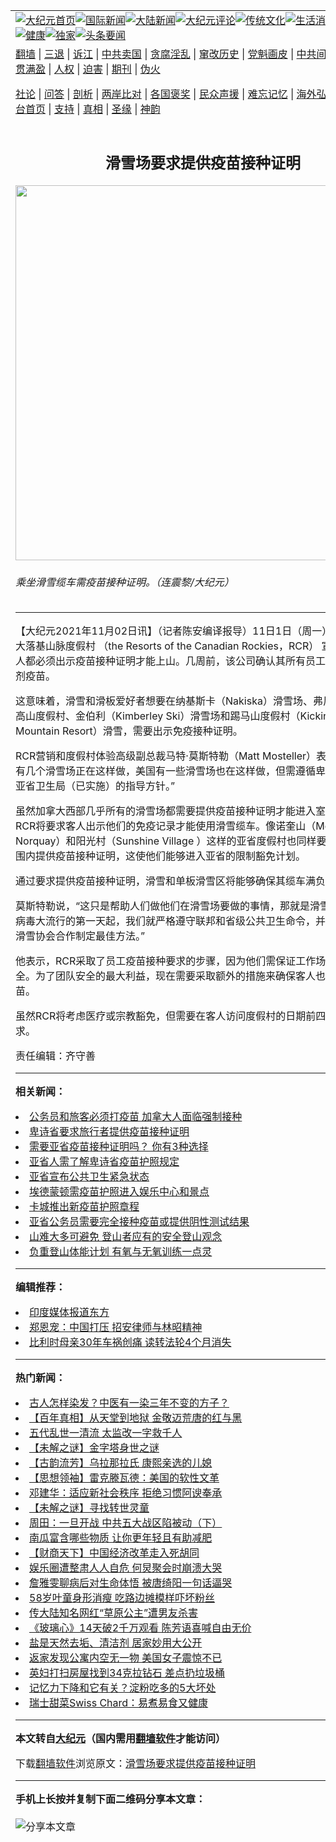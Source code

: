 <a name="1" id="1" target="_blank"></a><span id="1"></span>
<table align=center border="0"><tr><td colspan="2" VALIGN=TOP><a href="https://github.com/kgzgzs3472/djy/blob/master/gb/nf1351518.md#1"><img src="https://raw.githubusercontent.com/kgzgzs3472/www/master/t/djy/1.jpg" title="大纪元首页" alt="大纪元首页"></a><a href="https://github.com/kgzgzs3472/djy/blob/master/gb/n24hr.md#1"><img src="https://raw.githubusercontent.com/kgzgzs3472/www/master/t/djy/3.jpg" title="国际新闻" alt="国际新闻"></a><a href="https://github.com/kgzgzs3472/djy/blob/master/gb/nsc413.md#1"><img src="https://raw.githubusercontent.com/kgzgzs3472/www/master/t/djy/4.jpg" title="大陆新闻" alt="大陆新闻"></a><a href="https://github.com/kgzgzs3472/djy/blob/master/gb/news392.md#1"><img src="https://raw.githubusercontent.com/kgzgzs3472/www/master/t/djy/5.jpg" title="大纪元评论" alt="大纪元评论"></a><a href="https://github.com/kgzgzs3472/djy/blob/master/gb/news2007.md#1"><img src="https://raw.githubusercontent.com/kgzgzs3472/www/master/t/djy/6.jpg" title="传统文化" alt="传统文化"></a><a href="https://github.com/kgzgzs3472/djy/blob/master/gb/news2008.md#1"><img src="https://raw.githubusercontent.com/kgzgzs3472/www/master/t/djy/7.jpg" title="生活消费" alt="生活消费"></a><a href="https://github.com/kgzgzs3472/djy/blob/master/gb/ncyule.md#1"><img src="https://raw.githubusercontent.com/kgzgzs3472/www/master/t/djy/8.jpg" title="娱乐休闲" alt="娱乐休闲"></a><a href="https://github.com/kgzgzs3472/djy/blob/master/gb/nsc1002.md#1"><img src="https://raw.githubusercontent.com/kgzgzs3472/www/master/t/djy/9.jpg" title="健康" alt="健康"></a><a href="https://github.com/kgzgzs3472/djy/blob/master/gb/nf6092.md#1"><img src="https://raw.githubusercontent.com/kgzgzs3472/www/master/t/djy/10a.jpg" title="独家" alt="独家"></a><a href="https://github.com/kgzgzs3472/djy/blob/master/gb/nf4514.md#1"><img src="https://raw.githubusercontent.com/kgzgzs3472/www/master/t/djy/12a.jpg" title="头条要闻" alt="头条要闻"></a></td></tr>
<tr><td colspan="2" VALIGN=TOP><a target="_blank" href="https://github.com/kgzgzs3472/www/blob/master/README.md?zsrh#1">翻墙</a> | <a target="_blank" href="https://github.com/kgzgzs3472/djy/blob/master/gb/nf5657.md#1">三退</a> | <a target="_blank" href="https://github.com/kgzgzs3472/djy/blob/master/gb/nf6124.md#1">诉江</a> | <a target="_blank" href="https://github.com/kgzgzs3472/djy/blob/master/gb/nf1176117.md#1">中共卖国</a> | <a target="_blank" href="https://github.com/kgzgzs3472/djy/blob/master/gb/nf5773.md#1">贪腐淫乱</a> | <a target="_blank" href="https://github.com/kgzgzs3472/djy/blob/master/gb/nf1176115.md#1">窜改历史</a> | <a target="_blank" href="https://github.com/kgzgzs3472/djy/blob/master/gb/nf1176107.md#1">党魁画皮</a> | <a target="_blank" href="https://github.com/kgzgzs3472/djy/blob/master/gb/nf1320400.md#1">中共间谍</a> | <a target="_blank" href="https://github.com/kgzgzs3472/djy/blob/master/gb/nf1176114.md#1">破坏传统</a> | <a target="_blank" href="https://github.com/kgzgzs3472/ntdtv/blob/master/gb/prog447_1.md#1">恶贯满盈</a> | <a target="_blank" href="https://github.com/kgzgzs3472/djy/blob/master/gb/ncid278.md#1">人权</a> | <a target="_blank" href="https://github.com/kgzgzs3472/djy/blob/master/gb/nf1176111.md#1">迫害</a> | <a target="_blank" href="https://gitlab.com/szzdlab/mh-qikan/blob/master/README.md#1">期刊</a> | <a target="_blank" href="https://github.com/kgzgzs3472/djy/blob/master/gb/nf5562.md#1">伪火</a></p><p><a target="_blank" href="https://github.com/kgzgzs3472/djy/blob/master/gb/9p.md#1">社论</a> | <a target="_blank" href="https://github.com/kgzgzs3472/djy/blob/master/gb/nf4378.md#1">问答</a> | <a target="_blank" href="https://github.com/kgzgzs3472/djy/blob/master/gb/nf5792.md#1">剖析</a> | <a target="_blank" href="https://github.com/kgzgzs3472/djy/blob/master/gb/nf5735.md#1">两岸比对</a> | <a target="_blank" href="https://github.com/kgzgzs3472/djy/blob/master/gb/nf6119.md#1">各国褒奖</a> | <a target="_blank" href="https://github.com/kgzgzs3472/djy/blob/master/gb/nf6120.md#1">民众声援</a> | <a target="_blank" href="https://github.com/kgzgzs3472/djy/blob/master/gb/nf1188594.md#1">难忘记忆</a> | <a target="_blank" href="https://github.com/kgzgzs3472/djy/blob/master/gb/nf3180.md#1">海外弘传</a> | <a target="_blank" href="https://github.com/kgzgzs3472/djy/blob/master/gb/nf5410.md#1">万人上访</a> | <a target="_blank" href="https://github.com/kgzgzs3472/www/blob/master/README.md?zsrh#1">平台首页</a> | <a target="_blank" href="https://github.com/kgzgzs3472/djy/blob/master/gb/nf4386.md#1">支持</a> | <a target="_blank" href="https://github.com/kgzgzs3472/djy/blob/master/gb/nf4389.md#1">真相</a> | <a target="_blank" href="https://github.com/kgzgzs3472/djy/blob/master/gb/nf5790.md#1">圣缘</a> | <a target="_blank" href="https://github.com/kgzgzs3472/djy/blob/master/gb/nf4786.md#1">神韵</a></td></tr>
<tr><td VALIGN=TOP width="626"><h2 align=center>滑雪场要求提供疫苗接种证明</h2>
<img width="600" src="https://i.epochtimes.com/assets/uploads/2010/01/100109110541803-400x400.jpg" />
<h6>乘坐滑雪缆车需疫苗接种证明。（连震黎/大纪元）
</h6>
<hr>
<p>【大纪元2021年11月02日讯】（记者陈安编译报导）11日1日（周一）下午，加拿大落基山脉度假村 （the Resorts of the Canadian Rockies，RCR） 宣布，所有客人都必须出示<ahref="https://github.com/kgzgzs3472/djy/blob/master/gb/tag/%E7%96%AB%E8%8B%97%E6%8E%A5%E7%A7%8D%E8%AF%81%E6%98%8E.md#1">疫苗接种证明</a>才能上山。几周前，该公司确认其所有员工都需要接种两剂疫苗。</p>
<p>这意味着，<ahref="https://github.com/kgzgzs3472/djy/blob/master/gb/tag/%E6%BB%91%E9%9B%AA.md#1">滑雪</a>和滑板爱好者想要在纳基斯卡（Nakiska）滑雪场、弗尼（Fernie）高山度假村、金伯利（Kimberley Ski）滑雪场和踢马山度假村（Kicking Horse Mountain Resort）滑雪，需要出示免疫接种证明。</p>
<p>RCR营销和度假村体验高级副总裁马特·莫斯特勒（Matt Mosteller）表示，“加拿大有几个<ahref="https://github.com/kgzgzs3472/djy/blob/master/gb/tag/%E6%BB%91%E9%9B%AA.md#1">滑雪</a>场正在这样做，美国有一些滑雪场也在这样做，但需遵循卑诗省卫生局和亚省卫生局（已实施）的指导方针。”</p>
<p>虽然加拿大西部几乎所有的滑雪场都需要提供<ahref="https://github.com/kgzgzs3472/djy/blob/master/gb/tag/%E7%96%AB%E8%8B%97%E6%8E%A5%E7%A7%8D%E8%AF%81%E6%98%8E.md#1">疫苗接种证明</a>才能进入室内设施，但RCR将要求客人出示他们的免疫记录才能使用<ahref="https://github.com/kgzgzs3472/djy/blob/master/gb/tag/%E6%BB%91%E9%9B%AA%E7%BC%86%E8%BD%A6.md#1">滑雪缆车</a>。像诺奎山（Mount Norquay）和阳光村（Sunshine Village ）这样的亚省度假村也同样要求在度假村范围内提供疫苗接种证明，这使他们能够进入亚省的限制豁免计划。</p>
<p>通过要求提供疫苗接种证明，滑雪和单板滑雪区将能够确保其缆车满负荷运行。</p>
<p>莫斯特勒说，“这只是帮助人们做他们在滑雪场要做的事情，那就是滑雪和乘坐，”“从病毒大流行的第一天起，我们就严格遵守联邦和省级公共卫生命令，并与加拿大西部滑雪协会合作制定最佳方法。”</p>
<p>他表示，RCR采取了员工疫苗接种要求的步骤，因为他们需保证工作场所尽可能安全。为了团队安全的最大利益，现在需要采取额外的措施来确保客人也完全接种了疫苗。</p>
<p>虽然RCR将考虑医疗或宗教豁免，但需要在客人访问度假村的日期前四个星期提交请求。</p>
<p>责任编辑：齐守善</p>

<hr>


<strong>相关新闻：</strong>
<li><a href="https://github.com/kgzgzs3472/djy/blob/master/gb/21/8/15/n13164189.md#1">公务员和旅客必须打疫苗 加拿大人面临强制接种</a></li>
<li><a href="https://github.com/kgzgzs3472/djy/blob/master/gb/21/8/25/n13187802.md#1">卑诗省要求旅行者提供疫苗接种证明</a></li>
<li><a href="https://github.com/kgzgzs3472/djy/blob/master/gb/21/8/26/n13188466.md#1">需要亚省疫苗接种证明吗？ 你有3种选择</a></li>
<li><a href="https://github.com/kgzgzs3472/djy/blob/master/gb/21/8/26/n13188605.md#1">亚省人需了解卑诗省疫苗护照规定</a></li>
<li><a href="https://github.com/kgzgzs3472/djy/blob/master/gb/21/9/16/n13239943.md#1">亚省宣布公共卫生紧急状态</a></li>
<li><a href="https://github.com/kgzgzs3472/djy/blob/master/gb/21/9/20/n13246248.md#1">埃德蒙顿需疫苗护照进入娱乐中心和景点</a></li>
<li><a href="https://github.com/kgzgzs3472/djy/blob/master/gb/21/9/23/n13256473.md#1">卡城推出新疫苗护照章程</a></li>
<li><a href="https://github.com/kgzgzs3472/djy/blob/master/gb/21/10/1/n13273170.md#1">亚省公务员需要完全接种疫苗或提供阴性测试结果</a></li>
<li><a href="https://github.com/kgzgzs3472/djy/blob/master/gb/21/9/9/n13221755.md#1">山难大多可避免 登山者应有的安全登山观念</a></li>
<li><a href="https://github.com/kgzgzs3472/djy/blob/master/gb/21/9/5/n13211859.md#1">负重登山体能计划 有氧与无氧训练一点灵</a></li>
<hr>


<strong>编辑推荐：</strong>
<li><a href="https://github.com/upjkzu3674/djy/blob/master/gb/18/10/27/n10812623.md?dfh#1" target="_blank">印度媒体报道东方</a></li><li><a href="https://github.com/tsiac2612/djy/blob/master/gb/18/5/1/n10353384.md#1" target="_blank">郑恩宠：中国打压 招安律师与林昭精神</a></li><li><a href="https://github.com/tsiac2612/djy/blob/master/gb/17/9/12/n9623688.md#1" target="_blank">比利时母亲30年车祸创痛 读转法轮4个月消失</a></li>
<hr>

<strong>热门新闻：</strong>
<li><a href="https://github.com/gdjfmf371/djy/blob/master/gb/21/10/26/n13330410.md#1">古人怎样染发？中医有一染三年不变的方子？</a></li>
<li><a href="https://github.com/gdjfmf371/djy/blob/master/gb/21/10/28/n13336995.md#1">【百年真相】从天堂到地狱 金敬迈荒唐的红与黑</a></li>
<li><a href="https://github.com/gdjfmf371/djy/blob/master/gb/21/10/3/n13278837.md#1">五代乱世一清流 太监改一字救千人</a></li>
<li><a href="https://github.com/gdjfmf371/djy/blob/master/gb/21/10/28/n13336917.md#1">【未解之谜】金字塔身世之谜</a></li>
<li><a href="https://github.com/gdjfmf371/djy/blob/master/gb/21/10/27/n13334065.md#1">【古韵流芳】乌拉那拉氏 康熙亲选的儿媳</a></li>
<li><a href="https://github.com/gdjfmf371/djy/blob/master/gb/21/10/18/n13312824.md#1">【思想领袖】雷克滕瓦德：美国的软性文革</a></li>
<li><a href="https://github.com/gdjfmf371/djy/blob/master/gb/21/11/1/n13343933.md#1">邓建华：适应新社会秩序 拒绝习惯阿谀奉承</a></li>
<li><a href="https://github.com/gdjfmf371/djy/blob/master/gb/21/10/29/n13339482.md#1">【未解之谜】寻找转世灵童</a></li>
<li><a href="https://github.com/gdjfmf371/djy/blob/master/gb/21/10/29/n13339988.md#1">周田：一旦开战 中共五大战区陷被动（下）</a></li>
<li><a href="https://github.com/gdjfmf371/djy/blob/master/gb/21/10/30/n13340148.md#1">南瓜富含哪些物质 让你更年轻且有助减肥</a></li>
<li><a href="https://github.com/gdjfmf371/djy/blob/master/gb/21/10/31/n13341837.md#1">【财商天下】中国经济改革走入死胡同</a></li>
<li><a href="https://github.com/gdjfmf371/djy/blob/master/gb/21/10/29/n13339983.md#1">娱乐圈遭整肃人人自危 何炅聚会时崩溃大哭</a></li>
<li><a href="https://github.com/gdjfmf371/djy/blob/master/gb/21/10/31/n13342061.md#1">詹雅雯聊病后对生命体悟 被唐绮阳一句话逼哭</a></li>
<li><a href="https://github.com/gdjfmf371/djy/blob/master/gb/21/10/31/n13343543.md#1">58岁叶童身形消瘦 吃路边摊模样吓坏粉丝</a></li>
<li><a href="https://github.com/gdjfmf371/djy/blob/master/gb/21/10/31/n13343761.md#1">传大陆知名网红“草原公主”遭男友杀害</a></li>
<li><a href="https://github.com/gdjfmf371/djy/blob/master/gb/21/10/31/n13342570.md#1">《玻璃心》14天破2千万观看 陈芳语喜喊自由无价</a></li>
<li><a href="https://github.com/gdjfmf371/djy/blob/master/gb/21/10/29/n13338418.md#1">盐是天然去垢、清洁剂 居家妙用大公开</a></li>
<li><a href="https://github.com/gdjfmf371/djy/blob/master/gb/21/10/31/n13342182.md#1">返家发现公寓内空无一物 美国女子震惊不已</a></li>
<li><a href="https://github.com/gdjfmf371/djy/blob/master/gb/21/10/31/n13342382.md#1">英妇打扫房屋找到34克拉钻石 差点扔垃圾桶</a></li>
<li><a href="https://github.com/gdjfmf371/djy/blob/master/gb/21/10/30/n13341155.md#1">记忆力下降和它有关？淀粉吃多的5大坏处</a></li>
<li><a href="https://github.com/gdjfmf371/djy/blob/master/gb/21/10/30/n13341001.md#1">瑞士甜菜Swiss Chard：易煮易食又健康</a></li>
<hr>

<strong>本文转自<a href="https://www.epochtimes.com">大纪元</a>（国内需用<a href="https://github.com/kgzgzs3472/www/blob/master/README.md#8">翻墙软件</a>才能访问）</strong><p>下载<a href="https://github.com/kgzgzs3472/www/blob/master/README.md#8">翻墙软件</a>浏览原文：<a href="https://www.epochtimes.com/gb/21/11/2/n13347071.htm">滑雪场要求提供疫苗接种证明</a></p><hr>

<strong>手机上长按并复制下面二维码分享本文章：</strong><br><br><img src="https://chart.apis.google.com/chart?cht=qr&chs=240x240&choe=UTF-8&chld=M|2&chl=https://github.com/kgzgzs3472/djy/blob/master/gb/21/11/2/n13347071.md%231" title="分享本文章"></td><td VALIGN=TOP><a href="https://github.com/kgzgzs3472/djy/blob/master/gb/16/1/21/n4622075.md?dfh#1" target="_blank"><img src="https://raw.githubusercontent.com/kgzgzs3472/djy/master/gb/300/wei-f1.jpg" title="中共的伪火骗局"  alt="中共的伪火骗局"></a><br><a href="https://github.com/kgzgzs3472/www/blob/master/README.md?dfh#9" target="_blank"><img src="https://raw.githubusercontent.com/kgzgzs3472/djy/master/gb/300/yong-h.jpg" title="永恒的见证"  alt="永恒的见证"></a><br><a href="https://github.com/kgzgzs3472/djy/blob/master/gb/13/9/29/n3974789.md?dfh#1" target="_blank"><img src="https://raw.githubusercontent.com/kgzgzs3472/djy/master/gb/300/shang-lnz.jpg" title="善良女子被中共投男牢"  alt="善良女子被中共投男牢"></a><br><a href="https://github.com/kgzgzs3472/djy/blob/master/gb/16/3/16/n4663449.md?dfh#1" target="_blank"><img src="https://raw.githubusercontent.com/kgzgzs3472/djy/master/gb/300/huo-z3.jpg" title="警卫目击活摘器官"  alt="警卫目击活摘器官"></a><br><a href="https://github.com/kgzgzs3472/djy/blob/master/gb/16/8/7/n8177641.md?dfh#1" target="_blank"><img src="https://raw.githubusercontent.com/kgzgzs3472/djy/master/gb/300/huo-z4.jpg" title="证人描述活摘恐怖"  alt="证人描述活摘恐怖"></a><br><a href="https://github.com/kgzgzs3472/djy/blob/master/gb/10/4/19/n2881569.md?dfh#1" target="_blank"><img src="https://raw.githubusercontent.com/kgzgzs3472/djy/master/gb/300/huo-z1.jpg" title="揭开活摘器官黑幕"  alt="揭开活摘器官黑幕"></a><br><a href="https://github.com/kgzgzs3472/djy/blob/master/gb/10/11/7/n3077476.md?dfh#1" target="_blank"><img src="https://raw.githubusercontent.com/kgzgzs3472/djy/master/gb/300/ma-ks.jpg" title="马克思的成魔之路"  alt="马克思的成魔之路"></a><br><a href="https://github.com/kgzgzs3472/djy/blob/master/gb/14/6/9/n4173977.md?dfh#1" target="_blank"><img src="https://raw.githubusercontent.com/kgzgzs3472/djy/master/gb/300/chang-zs.jpg" title="藏字石 蕴天机"  alt="藏字石 蕴天机"></a><br><a href="https://github.com/kgzgzs3472/djy/blob/master/gb/18/5/10/n10381511.md?dfh#1" target="_blank"><img src="https://raw.githubusercontent.com/kgzgzs3472/djy/master/gb/300/st1.jpg" title="关注三亿人三退"  alt="关注三亿人三退"></a><br><a href="https://github.com/kgzgzs3472/djy/blob/master/gb/18/3/21/n10237682.md?dfh#1" target="_blank"><img src="https://raw.githubusercontent.com/kgzgzs3472/djy/master/gb/300/jie-t.jpg" title="解体中共复兴中华"  alt="解体中共复兴中华"></a><br><a href="https://github.com/kgzgzs3472/djy/blob/master/gb/9/2/9/n2422991.md?dfh#1" target="_blank"><img src="https://raw.githubusercontent.com/kgzgzs3472/djy/master/gb/300/gao-zs.jpg" title="中共迫害良心律师"  alt="中共迫害良心律师"></a><br><a href="https://github.com/kgzgzs3472/djy/blob/master/gb/18/12/9/n10900044.md?dfh#1" target="_blank"><img src="https://raw.githubusercontent.com/kgzgzs3472/djy/master/gb/300/sj1.jpg" title="三百多万人举报江泽民"  alt="三百多万人举报江泽民"></a><br><a href="https://github.com/kgzgzs3472/djy/blob/master/gb/18/8/28/n10672014.md?dfh#1" target="_blank"><img src="https://raw.githubusercontent.com/kgzgzs3472/djy/master/gb/300/sj2.jpg" title="这些官员为何起诉江泽民"  alt="这些官员为何起诉江泽民"></a><br><a href="https://github.com/kgzgzs3472/djy/blob/master/gb/8/12/18/n2367165.md?dfh#1" target="_blank"><img src="https://raw.githubusercontent.com/kgzgzs3472/djy/master/gb/300/liangan.jpg" title="海峡两岸的强烈对比"  alt="海峡两岸的强烈对比"></a><br><a href="https://github.com/kgzgzs3472/djy/blob/master/gb/15/12/10/n4593139.md?dfh#1" target="_blank"><img src="https://raw.githubusercontent.com/kgzgzs3472/djy/master/gb/300/jia-ndzl.jpg" title="加拿大总理的贺信"  alt="加拿大总理的贺信"></a><br><a href="https://github.com/kgzgzs3472/djy/blob/master/gb/11/6/17/n3289382.md?dfh#1" target="_blank"><img src="https://raw.githubusercontent.com/kgzgzs3472/djy/master/gb/300/xiao-wd.jpg" title="探寻真相兼听则明"  alt="探寻真相兼听则明"></a><br><a href="https://github.com/kgzgzs3472/djy/blob/master/gb/18/10/27/n10812623.md?dfh#1" target="_blank"><img src="https://raw.githubusercontent.com/kgzgzs3472/djy/master/gb/300/yindu.jpg" title="印度媒体报道东方"  alt="印度媒体报道东方"></a><br><a href="https://github.com/kgzgzs3472/djy/blob/master/gb/18/6/9/n10469652.md?dfh#1" target="_blank"><img src="https://raw.githubusercontent.com/kgzgzs3472/djy/master/gb/300/xie-j.jpg" title="不一样的海外校园"  alt="不一样的海外校园"></a><br><a href="https://github.com/kgzgzs3472/djy/blob/master/gb/7/4/5/n1669415.md?dfh#1" target="_blank"><img src="https://raw.githubusercontent.com/kgzgzs3472/djy/master/gb/300/li-up.jpg" title="从大师到徒弟的传奇"  alt="从大师到徒弟的传奇"></a><br><a href="https://github.com/kgzgzs3472/djy/blob/master/gb/17/5/26/n9191512.md?dfh#1" target="_blank"><img src="https://raw.githubusercontent.com/kgzgzs3472/djy/master/gb/300/zfl2.jpg" title="亿万人与东方一本奇书"  alt="亿万人与东方一本奇书"></a><br><a href="https://github.com/kgzgzs3472/djy/blob/master/gb/13/11/27/n4020290.md?dfh#1" target="_blank"><img src="https://raw.githubusercontent.com/kgzgzs3472/djy/master/gb/300/zhen-h.jpg" title="大陆见不到的震撼场面"  alt="大陆见不到的震撼场面"></a><br><a href="https://github.com/kgzgzs3472/djy/blob/master/gb/15/7/17/n4482910.md?dfh#1" target="_blank"><img src="https://raw.githubusercontent.com/kgzgzs3472/djy/master/gb/300/dalu-sk.jpg" title="人心向善 大陆当初盛况"  alt="人心向善 大陆当初盛况"></a><br><a href="https://github.com/kgzgzs3472/djy/blob/master/gb/19/1/5/n10955468.md?dfh#1" target="_blank"><img src="https://raw.githubusercontent.com/kgzgzs3472/djy/master/gb/300/zfl1.jpg" title="追寻真理 这书讲什么"  alt="追寻真理 这书讲什么"></a><br><a href="https://github.com/kgzgzs3472/www/blob/master/README.md?dfh#1" target="_blank"><img src="https://raw.githubusercontent.com/kgzgzs3472/djy/master/gb/300/fq1.jpg" title="下载免费翻墙软件"  alt="下载免费翻墙软件"></a><br></td></tr></table>
